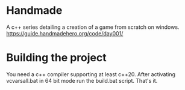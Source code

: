 # Handmade

A c++ series detailing a creation of a game from scratch on windows.
https://guide.handmadehero.org/code/day001/

# Building the project

You need a c++ compiler supporting at least c++20. After activating vcvarsall.bat in 64 bit mode run the build.bat script. That's it.
